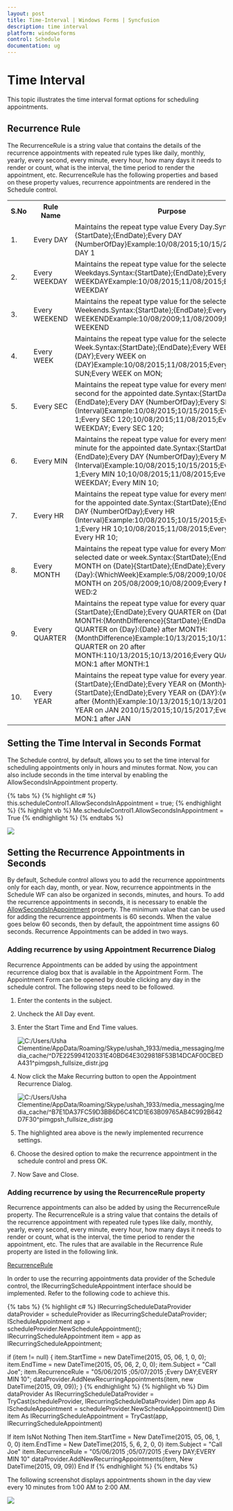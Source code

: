 ```yaml
---
layout: post
title: Time-Interval | Windows Forms | Syncfusion
description: time interval
platform: windowsforms
control: Schedule
documentation: ug
---
```


# Time Interval

This topic illustrates the time interval format options for scheduling appointments.

## Recurrence Rule

The RecurrenceRule is a string value that contains the details of the recurrence appointments with repeated rule types like daily, monthly, yearly, every second, every minute, every hour, how many days it needs to render or count, what is the interval, the time period to render the appointment, etc. RecurrenceRule has the following properties and based on these property values, recurrence appointments are rendered in the Schedule control.





<table>
<tr>
<th>
S.No</th><th>
Rule Name</th><th>
Purpose</th></tr>
<tr>
<td>
1.</td><td>
Every DAY</td><td>
Maintains the repeat type value Every Day.Syntax:{StartDate};{EndDate};Every DAY {NumberOfDay}Example:10/08/2015;10/15/2015;Every DAY 1</td></tr>
<tr>
<td>
2.</td><td>
Every WEEKDAY</td><td>
Maintains the repeat type value for the selected Weekdays.Syntax:{StartDate};{EndDate};Every WEEKDAYExample:10/08/2015;11/08/2015;Every WEEKDAY</td></tr>
<tr>
<td>
3.</td><td>
Every WEEKEND</td><td>
Maintains the repeat type value for the selected Weekends.Syntax:{StartDate};{EndDate};Every WEEKENDExample:10/08/2009;11/08/2009;Every WEEKEND</td></tr>
<tr>
<td>
4.</td><td>
Every WEEK</td><td>
Maintains the repeat type value for the selected Week.Syntax:{StartDate};{EndDate};Every WEEK on {DAY};Every WEEK on {DAY}Example:10/08/2015;11/08/2015;Every WEEK on SUN;Every WEEK on MON;</td></tr>
<tr>
<td>
5.</td><td>
Every SEC</td><td>
Maintains the repeat type value for every mentioned second for the appointed date.Syntax:{StartDate};{EndDate};Every DAY {NumberOfDay};Every SEC {Interval}Example:10/08/2015;10/15/2015;Every DAY 1;Every SEC 120;10/08/2015;11/08/2015;Every WEEKDAY; Every SEC 120;</td></tr>
<tr>
<td>
6.</td><td>
Every MIN</td><td>
Maintains the repeat type value for every mentioned minute for the appointed date.Syntax:{StartDate};{EndDate};Every DAY {NumberOfDay};Every MIN {Interval}Example:10/08/2015;10/15/2015;Every DAY 1;Every MIN 10;10/08/2015;11/08/2015;Every WEEKDAY; Every MIN 10;</td></tr>
<tr>
<td>
7.</td><td>
Every HR</td><td>
Maintains the repeat type value for every mentioned hour for the appointed date.Syntax:{StartDate};{EndDate};Every DAY {NumberOfDay};Every HR {Interval}Example:10/08/2015;10/15/2015;Every DAY 1;Every HR 10;10/08/2015;11/08/2015;Every WEEKDAY; Every HR 10;</td></tr>
<tr>
<td>
8.</td><td>
Every MONTH</td><td>
Maintains the repeat type value for every Month on the selected date or week.Syntax:{StartDate};{EndDate};Every MONTH on {Date}{StartDate};{EndDate};Every MONTH on {Day}:{WhichWeek}Example:5/08/2009;10/08/2009;Every MONTH on 205/08/2009;10/08/2009;Every MONTH on WED:2</td></tr>
<tr>
<td>
9.</td><td>
Every QUARTER</td><td>
Maintains the repeat type value for every quarter.Syntax:{StartDate};{EndDate};Every QUARTER on {Date} after MONTH:{MonthDifference}{StartDate};{EndDate};Every QUARTER on {Day}:{Date} after MONTH:{MonthDifference}Example:10/13/2015;10/13/2016;Every QUARTER on 20 after MONTH:110/13/2015;10/13/2016;Every QUARTER on MON:1 after MONTH:1</td></tr>
<tr>
<td>
10.</td><td>
Every YEAR</td><td>
Maintains the repeat type value for every year.Syntax:{StartDate};{EndDate};Every YEAR on {Month}{Date}{StartDate};{EndDate};Every YEAR on {DAY}:{whichWeek} after {Month}Example:10/13/2015;10/13/2017;Every YEAR on JAN 2010/15/2015;10/15/2017;Every YEAR on MON:1 after JAN</td></tr>
</table>


## Setting the Time Interval in Seconds Format

The Schedule control, by default, allows you to set the time interval for scheduling appointments only in hours and minutes format. Now, you can also include seconds in the time interval by enabling the AllowSecondsInAppointment property.

{% tabs %}
{% highlight c# %}
this.scheduleControl1.AllowSecondsInAppointment = true;
{% endhighlight %}
{% highlight vb %}
Me.scheduleControl1.AllowSecondsInAppointment = True
{% endhighlight %}
{% endtabs %}

![](Time-Interval_images/Time-Interval_img1.png)


## Setting the Recurrence Appointments in Seconds

By default, Schedule control allows you to add the recurrence appointments only for each day, month, or year. Now, recurrence appointments in the Schedule WF can also be organized in seconds, minutes, and hours. To add the recurrence appointments in seconds, it is necessary to enable the [AllowSecondsInAppointment](http://help.syncfusion.com/windowsforms/schedule/time-interval#setting-the-time-interval-in-seconds-format ) property. The minimum value that can be used for adding the recurrence appointments is 60 seconds. When the value goes below 60 seconds, then by default, the appointment time assigns 60 seconds. Recurrence Appointments can be added in two ways. 

### Adding recurrence by using Appointment Recurrence Dialog

Recurrence Appointments can be added by using the appointment recurrence dialog box that is available in the Appointment Form. The Appointment Form can be opened by double clicking any day in the schedule control. The following steps need to be followed.

1. Enter the contents in the subject.
2. Uncheck the All Day event.
3. Enter the Start Time and End Time values.

   ![C:/Users/Usha Clementine/AppData/Roaming/Skype/ushah_1933/media_messaging/media_cache/^D7E225994120331E40BD64E3029818F53B14DCAF00CBEDA431^pimgpsh_fullsize_distr.jpg](Time-Interval_images/Time-Interval_img2.png)

4. Now click the Make Recurring button to open the Appointment Recurrence Dialog.

   ![C:/Users/Usha Clementine/AppData/Roaming/Skype/ushah_1933/media_messaging/media_cache/^B7E1DA37FC59D3BB6D6C41CD1E63B09765AB4C992B642D7F30^pimgpsh_fullsize_distr.jpg](Time-Interval_images/Time-Interval_img3.jpeg)

5. The highlighted area above is the newly implemented recurrence settings.
6. Choose the desired option to make the recurrence appointment in the schedule control and press OK.
7. Now Save and Close. 

### Adding recurrence by using the RecurrenceRule property

Recurrence appointments can also be added by using the RecurrenceRule property. The RecurrenceRule is a string value that contains the details of the recurrence appointment with repeated rule types like daily, monthly, yearly, every second, every minute, every hour, how many days it needs to render or count, what is the interval, the time period to render the appointment, etc. The rules that are available in the Recurrence Rule property are listed in the following link.

[RecurrenceRule](http://help.syncfusion.com/windowsforms/schedule/time-interval#recurrence-rule)

In order to use the recurring appointments data provider of the Schedule control, the IRecurringScheduleAppointment interface should be implemented. Refer to the following code to achieve this.

{% tabs %}
{% highlight c# %}
IRecurringScheduleDataProvider dataProvider = scheduleProvider as IRecurringScheduleDataProvider;
IScheduleAppointment app = scheduleProvider.NewScheduleAppointment();
IRecurringScheduleAppointment item = app as IRecurringScheduleAppointment;

if (item != null)
{
    item.StartTime = new DateTime(2015, 05, 06, 1, 0, 0);
    item.EndTime = new DateTime(2015, 05, 06, 2, 0, 0);
    item.Subject = "Call Joe";
    item.RecurrenceRule = "05/06/2015 ;05/07/2015 ;Every DAY;EVERY MIN 10";
    dataProvider.AddNewRecurringAppointments(item, new DateTime(2015, 09, 09));
}
{% endhighlight %}
{% highlight vb %}
Dim dataProvider As IRecurringScheduleDataProvider = TryCast(scheduleProvider, IRecurringScheduleDataProvider)
Dim app As IScheduleAppointment = scheduleProvider.NewScheduleAppointment()
Dim item As IRecurringScheduleAppointment = TryCast(app, IRecurringScheduleAppointment)

If item IsNot Nothing Then
item.StartTime = New DateTime(2015, 05, 06, 1, 0, 0)
item.EndTime = New DateTime(2015, 5, 6, 2, 0, 0)
item.Subject = "Call Joe"
item.RecurrenceRule = "05/06/2015 ;05/07/2015 ;Every DAY;EVERY MIN 10"
dataProvider.AddNewRecurringAppointments(item, New DateTime(2015, 09, 09))
End If
{% endhighlight %}
{% endtabs %}

The following screenshot displays appointments shown in the day view every 10 minutes from 1:00 AM to 2:00 AM.

![](Time-Interval_images/Time-Interval_img4.png)